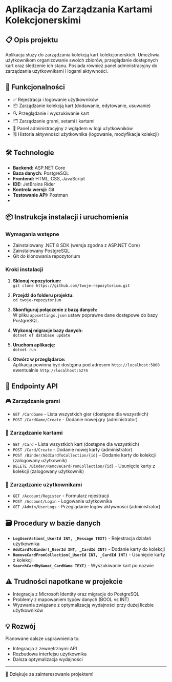 # Aplikacja do Zarządzania Kartami Kolekcjonerskimi

## 📋 Opis projektu
Aplikacja służy do zarządzania kolekcją kart kolekcjonerskich. Umożliwia użytkownikom organizowanie swoich zbiorów, przeglądanie dostępnych kart oraz śledzenie ich stanu. Posiada również panel administracyjny do zarządzania użytkownikami i logami aktywności.

## 🚀 Funkcjonalności
- ✅ Rejestracja i logowanie użytkowników
- 📦 Zarządzanie kolekcją kart (dodawanie, edytowanie, usuwanie)
- 🔍 Przeglądanie i wyszukiwanie kart
- 🗂️ Zarządzanie grami, setami i kartami
- 👤 Panel administracyjny z wglądem w logi użytkowników
- 🗒️ Historia aktywności użytkownika (logowanie, modyfikacje kolekcji)

## 🛠️ Technologie
- **Backend:** ASP.NET Core
- **Baza danych:** PostgreSQL
- **Frontend:** HTML, CSS, JavaScript
- **IDE:** JetBrains Rider
- **Kontrola wersji:** Git
- **Testowanie API:** Postman
- 
## 📦 Instrukcja instalacji i uruchomienia

### Wymagania wstępne
- Zainstalowany .NET 8 SDK (wersja zgodna z ASP.NET Core)
- Zainstalowany PostgreSQL
- Git do klonowania repozytorium

### Kroki instalacji
1. **Sklonuj repozytorium:**  
   `git clone https://github.com/twoje-repozytorium.git`

2. **Przejdź do folderu projektu:**  
   `cd twoje-repozytorium`

3. **Skonfiguruj połączenie z bazą danych:**  
   W pliku `appsettings.json` ustaw poprawne dane dostępowe do bazy PostgreSQL.

4. **Wykonaj migracje bazy danych:**  
   `dotnet ef database update`

5. **Uruchom aplikację:**  
   `dotnet run`

6. **Otwórz w przeglądarce:**  
   Aplikacja powinna być dostępna pod adresem `http://localhost:5000` ewentualnie `http://localhost:5274`
   
## 📡 Endpointy API
### 🎮 Zarządzanie grami
- `GET /CardGame` - Lista wszystkich gier (dostępne dla wszystkich)
- `POST /CardGame/Create` - Dodanie nowej gry (administrator)

### 📑 Zarządzanie kartami
- `GET /Card` - Lista wszystkich kart (dostępne dla wszystkich)
- `POST /Card/Create` - Dodanie nowej karty (administrator)
- `POST /Binder/AddCardToCollection/{id}` - Dodanie karty do kolekcji (zalogowany użytkownik)
- `DELETE /Binder/RemoveCardFromCollection/{id}` - Usunięcie karty z kolekcji (zalogowany użytkownik)

### 👥 Zarządzanie użytkownikami
- `GET /Account/Register` - Formularz rejestracji
- `POST /Account/Login` - Logowanie użytkownika
- `GET /Admin/UserLogs` - Przeglądanie logów aktywności (administrator)

## 🗃️ Procedury w bazie danych
- **`LogUserAction(_UserId INT, _Message TEXT)`** - Rejestracja działań użytkownika
- **`AddCardToBinder(_UserId INT, _CardId INT)`** - Dodanie karty do kolekcji
- **`RemoveCardFromCollection(_UserId INT, _CardId INT)`** - Usunięcie karty z kolekcji
- **`SearchCardByName(_CardName TEXT)`** - Wyszukiwanie kart po nazwie

## ⚠️ Trudności napotkane w projekcie
- Integracja z Microsoft Identity oraz migracje do PostgreSQL
- Problemy z mapowaniem typów danych (BOOL vs INT)
- Wyzwania związane z optymalizacją wydajności przy dużej liczbie użytkowników

## 💡 Rozwój
Planowane dalsze usprawnienia to:

- Integracja z zewnętrznymi API
- Rozbudowa interfejsu użytkownika
- Dalsza optymalizacja wydajności

---

🌟 Dziękuje za zainteresowanie projektem!

